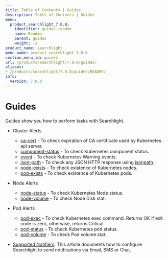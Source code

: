 ```yaml
---
title: Table of Contents | Guides
description: Table of Contents | Guides
menu:
  product_searchlight_7.0.0:
    identifier: guides-readme
    name: Readme
    parent: guides
    weight: -1
product_name: searchlight
menu_name: product_searchlight_7.0.0
section_menu_id: guides
url: /products/searchlight/7.0.0/guides/
aliases:
- /products/searchlight/7.0.0/guides/README/
info:
  version: 7.0.0
---
```


# Guides

Guides show you how to perform tasks with Searchlight.

- Cluster Alerts
  - [ca-cert](/products/searchlight/7.0.0/guides/cluster-alerts/ca-cert) - To check expiration of CA certificate used by Kubernetes api server.
  - [component-status](/products/searchlight/7.0.0/guides/cluster-alerts/component-status) - To check Kubernetes component status.
  - [event](/products/searchlight/7.0.0/guides/cluster-alerts/event) - To check Kubernetes Warning events.
  - [json-path](/products/searchlight/7.0.0/guides/cluster-alerts/json-path) - To check any JSON HTTP response using [jsonpath](https://kubernetes.io/docs/reference/kubectl/jsonpath/).
  - [node-exists](/products/searchlight/7.0.0/guides/cluster-alerts/node-exists) - To check existence of Kubernetes nodes.
  - [pod-exists](/products/searchlight/7.0.0/guides/cluster-alerts/pod-exists) - To check existence of Kubernetes pods.

- Node Alerts
  - [node-status](/products/searchlight/7.0.0/guides/node-alerts/node-status) - To check Kubernetes Node status.
  - [node-volume](/products/searchlight/7.0.0/guides/node-alerts/node-volume) - To check Node Disk stat.

- Pod Alerts
  - [pod-exec](/products/searchlight/7.0.0/guides/pod-alerts/pod-exec) - To check Kubernetes exec command. Returns OK if exit code is zero, otherwise, returns Critical
  - [pod-status](/products/searchlight/7.0.0/guides/pod-alerts/pod-status) - To check Kubernetes pod status.
  - [pod-volume](/products/searchlight/7.0.0/guides/pod-alerts/pod-volume) - To check Pod volume stat.

- [Supported Notifiers](/products/searchlight/7.0.0/guides/notifiers): This article documents how to configure Searchlight to send notifications via Email, SMS or Chat.
